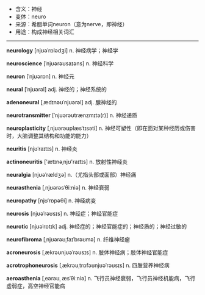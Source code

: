 - <span class="definition">含义：神经</span>
- <span class="definition">变体：neuro</span>
- <span class="definition">来源：希腊单词neuron（意为nerve，即神经）</span>
- <span class="definition">用途：构成神经相关词汇</span>


---


<span class="vocabulary">**neurology**</span> [njʊəˈrɒlədʒi] n. 神经病学；神经学

<span class="vocabulary">**neuroscience**</span> [ˈnjʊərəʊsaɪəns] n. 神经科学

<span class="vocabulary">**neuron**</span> [ˈnjʊərɒn] n. 神经元

<span class="vocabulary">**neural**</span> [ˈnjʊərəl] adj. 神经的；神经系统的

<span class="vocabulary">**adenoneural**</span> [ˌædɪnəʊˈnjʊərəl] adj. 腺神经的

<span class="vocabulary">**neurotransmitter**</span> [ˈnjʊərəʊtrænzmɪtə(r)] n. 神经递质

<span class="vocabulary">**neuroplasticity**</span> [ˌnjʊərəʊplæsˈtɪsəti] n. 神经可塑性（即在面对某种经历或伤害时，大脑调整其结构和功能的能力）

<span class="vocabulary">**neuritis**</span> [njʊˈraɪtɪs] n. 神经炎

<span class="vocabulary">**actinoneuritis**</span> ['ætɪnəˌnjʊ'raɪtɪs] n. 放射性神经炎

<span class="vocabulary">**neuralgia**</span> [njʊəˈrældʒə] n.（尤指头部或面部）神经痛

<span class="vocabulary">**neurasthenia**</span> [ˌnjʊərəsˈθiːniə] n. 神经衰弱

<span class="vocabulary">**neuropathy**</span> [njʊˈrɒpəθi] n. 神经病变

<span class="vocabulary">**neurosis**</span> [njʊəˈrəʊsɪs] n. 神经症；神经官能症

<span class="vocabulary">**neurotic**</span> [njʊəˈrɒtɪk] adj. 神经症的；神经官能症的；神经质的；神经过敏的

<span class="vocabulary">**neurofibroma**</span> [ˌnjʊərəʊˌfaɪˈbrəʊmə] n. 纤维神经瘤

<span class="vocabulary">**acroneurosis**</span> [ˌækrəʊnjʊəˈrəʊsɪs] n. 肢体神经病；肢体神经官能症

<span class="vocabulary">**acrotrophoneurosis**</span> [ˌækrəʊˌtrɒfəʊnjʊəˈrəʊsɪs] n. 四肢营养神经病

<span class="vocabulary">**aeroasthenia**</span> [ˌeərəʊˌ
æsˈθiːniə] n. 飞行员神经衰弱，飞行员神经机能病，飞行虚弱症，高空神经官能病
